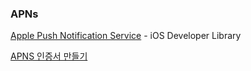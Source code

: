 ### APNs

[Apple Push Notification Service](https://developer.apple.com/library/ios/documentation/NetworkingInternet/Conceptual/RemoteNotificationsPG/Chapters/ApplePushService.html) - iOS Developer Library

[APNS 인증서 만들기](http://ddirty.tistory.com/50)
